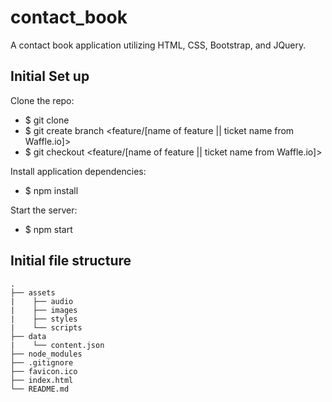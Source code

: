 # contact_book
A contact book application utilizing HTML, CSS, Bootstrap, and JQuery.

## Initial Set up
Clone the repo:
 - $ git clone <YOURTEAMREPO>
 - $ git create branch <feature/[name of feature || ticket name from Waffle.io]>
 - $ git checkout <feature/[name of feature || ticket name from Waffle.io]>

Install application dependencies:
- $ npm install

Start the server:
- $ npm start

## Initial file structure
```
.
├── assets
|    ├── audio
|    ├── images
|    ├── styles
|    └── scripts
├── data
|    └── content.json
├── node_modules
├── .gitignore
├── favicon.ico
├── index.html
└── README.md
```